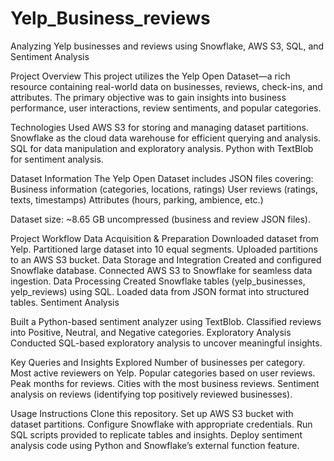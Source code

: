 # Yelp_Business_reviews
Analyzing Yelp businesses and reviews using Snowflake, AWS S3, SQL, and Sentiment Analysis

Project Overview
This project utilizes the Yelp Open Dataset—a rich resource containing real-world data on businesses, reviews, check-ins, and attributes. The primary objective was to gain insights into business performance, user interactions, review sentiments, and popular categories.

Technologies Used
AWS S3 for storing and managing dataset partitions.
Snowflake as the cloud data warehouse for efficient querying and analysis.
SQL for data manipulation and exploratory analysis.
Python with TextBlob for sentiment analysis.



Dataset Information
The Yelp Open Dataset includes JSON files covering:
Business information (categories, locations, ratings)
User reviews (ratings, texts, timestamps)
Attributes (hours, parking, ambience, etc.)


Dataset size: ~8.65 GB uncompressed (business and review JSON files).

Project Workflow
Data Acquisition & Preparation
Downloaded dataset from Yelp.
Partitioned large dataset into 10 equal segments.
Uploaded partitions to an AWS S3 bucket.
Data Storage and Integration
Created and configured Snowflake database.
Connected AWS S3 to Snowflake for seamless data ingestion.
Data Processing
Created Snowflake tables (yelp_businesses, yelp_reviews) using SQL.
Loaded data from JSON format into structured tables.
Sentiment Analysis


Built a Python-based sentiment analyzer using TextBlob.
Classified reviews into Positive, Neutral, and Negative categories.
Exploratory Analysis
Conducted SQL-based exploratory analysis to uncover meaningful insights.



Key Queries and Insights Explored
Number of businesses per category.
Most active reviewers on Yelp.
Popular categories based on user reviews.
Peak months for reviews.
Cities with the most business reviews.
Sentiment analysis on reviews (identifying top positively reviewed businesses).

Usage Instructions
Clone this repository.
Set up AWS S3 bucket with dataset partitions.
Configure Snowflake with appropriate credentials.
Run SQL scripts provided to replicate tables and insights.
Deploy sentiment analysis code using Python and Snowflake’s external function feature.
